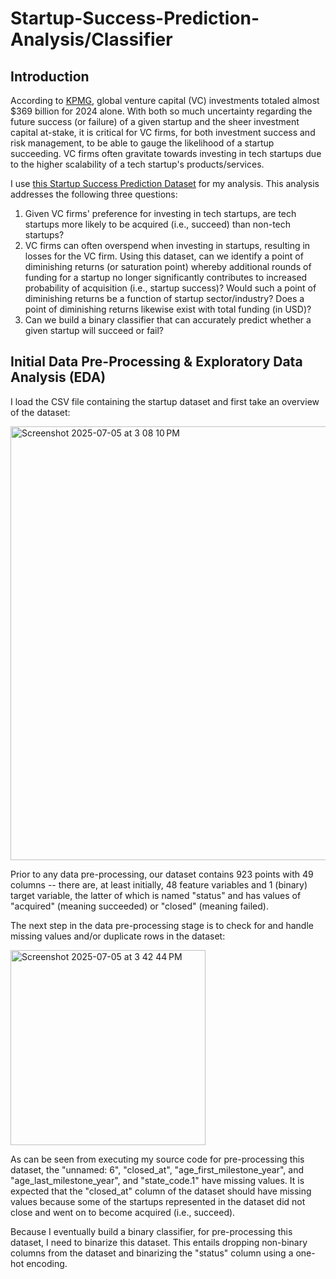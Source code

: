# Startup-Success-Prediction-Analysis/Classifier

## Introduction

According to [KPMG](https://kpmg.com/xx/en/media/press-releases/2025/01/2024-global-vc-investment-rises-to-368-billion-dollars.html#:~:text=Enterprise's%20Venture%20Pulse-,2024%20global%20VC%20investment%20rises%20to%20%24368%20billion%20as%20investor,KPMG%20Private%20Enterprise's%20Venture%20Pulse), global venture capital (VC) investments totaled almost $369 billion for 2024 alone. With both so much uncertainty regarding the future success (or failure) of a given startup and the sheer investment capital at-stake, it is critical for VC firms, for both investment success and risk management, to be able to gauge the likelihood of a startup succeeding. VC firms often gravitate towards investing in tech startups due to the higher scalability of a tech startup's products/services. 

I use [this Startup Success Prediction Dataset](https://www.kaggle.com/datasets/manishkc06/startup-success-prediction) for my analysis. This analysis addresses the following three questions:

1. Given VC firms' preference for investing in tech startups, are tech startups more likely to be acquired (i.e., succeed) than non-tech startups?
2. VC firms can often overspend when investing in startups, resulting in losses for the VC firm. Using this dataset, can we identify a point of diminishing returns (or saturation point) whereby additional rounds of funding for a startup no longer significantly contributes to increased probability of acquisition (i.e., startup success)? Would such a point of diminishing returns be a function of startup sector/industry? Does a point of diminishing returns likewise exist with total funding (in USD)?
3. Can we build a binary classifier that can accurately predict whether a given startup will succeed or fail?

## Initial Data Pre-Processing & Exploratory Data Analysis (EDA)

I load the CSV file containing the startup dataset and first take an overview of the dataset:

<img width="694" alt="Screenshot 2025-07-05 at 3 08 10 PM" src="https://github.com/user-attachments/assets/470419e9-b485-43e0-be7d-5026d214cb60" />

Prior to any data pre-processing, our dataset contains 923 points with 49 columns -- there are, at least initially, 48 feature variables and 1 (binary) target variable, the latter of which is named "status" and has values of "acquired" (meaning succeeded) or "closed" (meaning failed).

The next step in the data pre-processing stage is to check for and handle missing values and/or duplicate rows in the dataset:

<img width="312" alt="Screenshot 2025-07-05 at 3 42 44 PM" src="https://github.com/user-attachments/assets/f21de3aa-69cd-41a9-9c68-ccf6436a0bcb" />

As can be seen from executing my source code for pre-processing this dataset, the "unnamed: 6", "closed_at", "age_first_milestone_year", and "age_last_milestone_year", and "state_code.1" have missing values. It is expected that the "closed_at" column of the dataset should have missing values because some of the startups represented in the dataset did not close and went on to become acquired (i.e., succeed). 

Because I eventually build a binary classifier, for pre-processing this dataset, I need to binarize this dataset. This entails dropping non-binary columns from the dataset and binarizing the "status" column using a one-hot encoding. 


